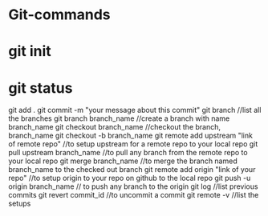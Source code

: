 # Git-commands
# git init
# git status
git add .
git commit -m "your message about this commit"
git branch                                        //list all the branches
git branch branch_name                            //create a branch with name branch_name
git checkout branch_name                          //checkout the branch, branch_name
git checkout -b branch_name
git remote add upstream "link of remote repo"     //to setup upstream for a remote repo to your local repo
git pull upstream branch_name                     //to pull any branch from the remote repo to your local repo
git merge branch_name                             //to merge the branch named branch_name to the checked out branch
git remote add origin "link of your repo"         //to setup origin to your repo on github to the local repo
git push -u origin branch_name                    // to push any branch to the origin
git log                                           //list previous commits
git revert commit_id                              //to uncommit a commit
git remote -v                                     //list the setups
